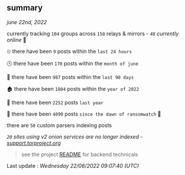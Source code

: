 
## summary
_june 22nd, 2022_

currently tracking `104` groups across `150` relays & mirrors - _`48` currently online_ 📡

⏲ there have been `9` posts within the `last 24 hours`

🕓 there have been `170` posts within the `month of june`

📅 there have been `987` posts within the `last 90 days`

🏚 there have been `1804` posts within the `year of 2022`

🚀 there have been `2252` posts `last year`

🦕 there have been `4090` posts `since the dawn of ransomwatch` 🐣

there are `50` custom parsers indexing posts

_`20` sites using v2 onion services are no longer indexed - [support.torproject.org](https://support.torproject.org/onionservices/v2-deprecation/)_

> see the project [README](https://github.com/jmousqueton/ransomwatch#readme) for backend technicals



Last update : _Wednesday 22/06/2022 09:07:40 (UTC)_

